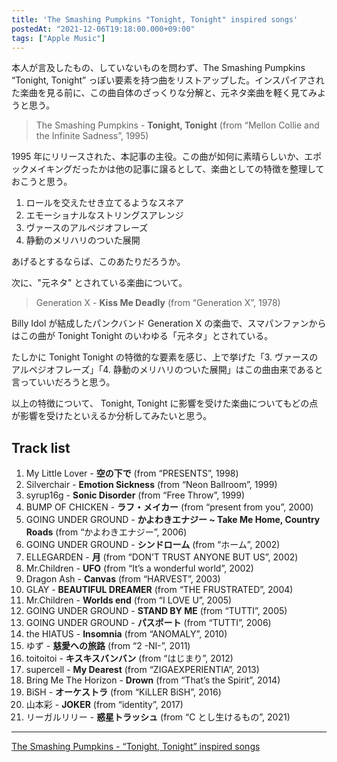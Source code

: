 ```yaml
---
title: 'The Smashing Pumpkins "Tonight, Tonight" inspired songs'
postedAt: "2021-12-06T19:18:00.000+09:00"
tags: ["Apple Music"]
---
```


本人が言及したもの、していないものを問わず、The Smashing Pumpkins “Tonight, Tonight” っぽい要素を持つ曲をリストアップした。インスパイアされた楽曲を見る前に、この曲自体のざっくりな分解と、元ネタ楽曲を軽く見てみようと思う。

> The Smashing Pumpkins - **Tonight, Tonight** (from “Mellon Collie and the Infinite Sadness”, 1995)

1995 年にリリースされた、本記事の主役。この曲が如何に素晴らしいか、エポックメイキングだったかは他の記事に譲るとして、楽曲としての特徴を整理しておこうと思う。

1. ロールを交えたせき立てるようなスネア
2. エモーショナルなストリングスアレンジ
3. ヴァースのアルペジオフレーズ
4. 静動のメリハリのついた展開

あげるとするならば、このあたりだろうか。

次に、"元ネタ" とされている楽曲について。

> Generation X - **Kiss Me Deadly** (from “Generation X”, 1978)

Billy Idol が結成したパンクバンド Generation X の楽曲で、スマパンファンからはこの曲が Tonight Tonight のいわゆる「元ネタ」とされている。

たしかに Tonight Tonight の特徴的な要素を感じ、上で挙げた「3\. ヴァースのアルペジオフレーズ」「4\. 静動のメリハリのついた展開」はこの曲由来であると言っていいだろうと思う。

以上の特徴について、 Tonight, Tonight に影響を受けた楽曲についてもどの点が影響を受けたといえるか分析してみたいと思う。

## Track list

1. My Little Lover - **空の下で** (from “PRESENTS”, 1998)
2. Silverchair - **Emotion Sickness** (from “Neon Ballroom”, 1999)
3. syrup16g - **Sonic Disorder** (from “Free Throw”, 1999)
4. BUMP OF CHICKEN - **ラフ・メイカー** (from “present from you”, 2000)
5. GOING UNDER GROUND - **かよわきエナジー \~ Take Me Home, Country Roads** (from “かよわきエナジー”, 2006)
6. GOING UNDER GROUND - **シンドローム** (from “ホーム”, 2002)
7. ELLEGARDEN - **月** (from “DON’T TRUST ANYONE BUT US”, 2002)
8. Mr.Children - **UFO** (from “It’s a wonderful world”, 2002)
9. Dragon Ash - **Canvas** (from “HARVEST”, 2003)
10. GLAY - **BEAUTIFUL DREAMER** (from “THE FRUSTRATED”, 2004)
11. Mr.Children - **Worlds end** (from “I LOVE U”, 2005)
12. GOING UNDER GROUND - **STAND BY ME** (from “TUTTI”, 2005)
13. GOING UNDER GROUND - **パスポート** (from “TUTTI”, 2006)
14. the HIATUS - **Insomnia** (from “ANOMALY”, 2010)
15. ゆず - **慈愛への旅路** (from “2 -NI-”, 2011)
16. toitoitoi - **キスキスバンバン** (from “はじまり”, 2012)
17. supercell - **My Dearest** (from “ZIGAEXPERIENTIA”, 2013)
18. Bring Me The Horizon - **Drown** (from “That’s the Spirit”, 2014)
19. BiSH - **オーケストラ** (from “KiLLER BiSH”, 2016)
20. 山本彩 - **JOKER** (from “identity”, 2017)
21. リーガルリリー - **惑星トラッシュ** (from “C とし生けるもの”, 2021)

---

[The Smashing Pumpkins - “Tonight, Tonight” inspired songs](https://music.apple.com/jp/playlist/tonight-tonight-inspired-songs/pl.u-zPy1229uMpdaXj)
